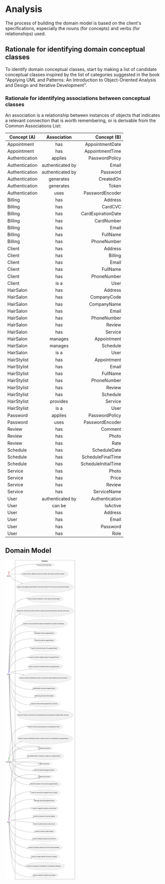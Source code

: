 # Analysis

The process of building the domain model is based on the client's specifications, especially the nouns (for concepts) and verbs (for relationships) used.

## Rationale for identifying domain conceptual classes ##

To identify domain conceptual classes, start by making a list of candidate conceptual classes inspired by the list of categories suggested in the book "Applying UML and Patterns: An Introduction to Object-Oriented Analysis and Design and Iterative Development".

### **Rationale for identifying associations between conceptual classes** ###

An association is a relationship between instances of objects that indicates a relevant connection that is worth remembering, or is derivable from the Common Associations List:


| Concept (A)     |  Association      |  Concept (B)       |
| --------------- |:-----------------:| ------------------:|
| Appointment     | has               | AppointmentDate    |
| Appointment     | has               | AppointmentTime    |
| Authentication  | applies           | PasswordPolicy     |
| Authentication  | authenticated by  | Email              |
| Authentication  | authenticated by  | Password           |
| Authentication  | generates         | CreatedOn          |
| Authentication  | generates         | Token              |
| Authentication  | uses              | PasswordEncoder    |
| Billing         | has               | Address            |
| Billing         | has               | CardCVC            |
| Billing         | has               | CardExpirationDate |
| Billing         | has               | CardNumber         |
| Billing         | has               | Email              |
| Billing         | has               | FullName           |
| Billing         | has               | PhoneNumber        |
| Client          | has               | Address            |
| Client          | has               | Billing            |
| Client          | has               | Email              |
| Client          | has               | FullName           |
| Client          | has               | PhoneNumber        |
| Client          | is a              | User               |
| HairSalon       | has               | Address            |
| HairSalon       | has               | CompanyCode        |
| HairSalon       | has               | CompanyName        |
| HairSalon       | has               | Email              |
| HairSalon       | has               | PhoneNumber        |
| HairSalon       | has               | Review             |
| HairSalon       | has               | Service            |
| HairSalon       | manages           | Appointment        |
| HairSalon       | manages           | Schedule           |
| HairSalon       | is a              | User               |
| HairStylist     | has               | Appointment        |
| HairStylist     | has               | Email              |
| HairStylist     | has               | FullName           |
| HairStylist     | has               | PhoneNumber        |
| HairStylist     | has               | Review             |
| HairStylist     | has               | Schedule           |
| HairStylist     | provides          | Service            |
| HairStylist     | is a              | User               |
| Password        | applies           | PasswordPolicy     |
| Password        | uses              | PasswordEncoder    |
| Review          | has               | Comment            |
| Review          | has               | Photo              |
| Review          | has               | Rate               |
| Schedule        | has               | ScheduleDate       |
| Schedule        | has               | ScheduleFinalTime  |
| Schedule        | has               | ScheduleInitialTime|
| Service         | has               | Photo              |
| Service         | has               | Price              |
| Service         | has               | Review             |
| Service         | has               | ServiceName        |
| User            | authenticated by  | Authentication     |
| User            | can be            | IsActive           |
| User            | has               | Address            |
| User            | has               | Email              |
| User            | has               | Password           |
| User            | has               | Role               |


## Domain Model

![Domain Model](svg/domain-model.svg)